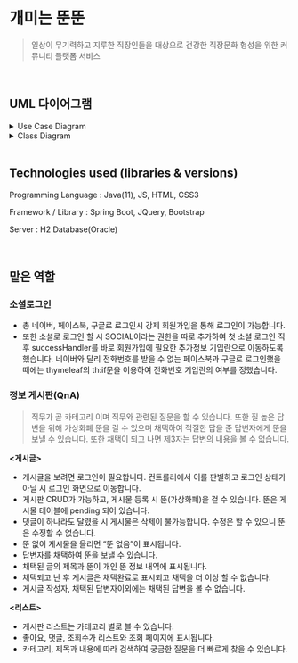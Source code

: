 # 개미는 뚠뚠


> 일상이 무기력하고 지루한 직장인들을 대상으로 건강한 직장문화 형성을 위한 커뮤니티 플랫폼 서비스 

<br>

## UML 다이어그램
<details>
<summary>Use Case Diagram</summary>
<div markdown="1">       
<img width="900" alt="image" src="https://user-images.githubusercontent.com/86641773/148582686-7a7b830d-a50b-4a3c-9b99-747c0c015283.png">
</div>
</details>

<details>
<summary>Class Diagram</summary>
<div markdown="1">       
</div>
</details>


<br>

## Technologies used (libraries & versions)
Programming Language : Java(11), JS, HTML, CSS3

Framework / Library : Spring Boot, JQuery, Bootstrap

Server : H2 Database(Oracle)

<br>

## 맡은 역할 
### 소셜로그인
- 총 네이버, 페이스북, 구글로 로그인시 강제 회원가입을 통해 로그인이 가능합니다.
- 또한 소셜로 로그인 할 시 SOCIAL이라는 권한을 따로 추가하여 첫 소셜 로그인 직후 successHandler를 바로 회원가입에 필요한 추가정보 기입란으로 이동하도록 했습니다. 네이버와 달리 전화번호를 받을 수 없는 페이스북과 구글로 로그인했을 때에는 thymeleaf의 th:if문을 이용하여 전화번호 기입란의 여부를 정했습니다. 

### 정보 게시판(QnA)
> 직무가 곧 카테고리 이며 직무와 관련된 질문을 할 수 있습니다. 또한 질 높은 답변을 위해 가상화폐 뚠을 걸 수 있으며 채택하여 적절한 답을 준 답변자에게 뚠을 보낼 수 있습니다. 또한 채택이 되고 나면 제3자는 답변의 내용을 볼 수 없습니다. 

**<게시글>**
- 게시글을 보려면 로그인이 필요합니다. 컨트롤러에서 이를 판별하고 로그인 상태가 아닐 시 로그인 화면으로 이동합니다.
- 게시판 CRUD가 가능하고, 게시물 등록 시 뚠(가상화폐)을 걸 수 있습니다. 뚠은 게시물 테이블에 pending 되어 있습니다.
- 댓글이 하나라도 달렸을 시 게시물은 삭제이 불가능합니다. 수정은 할 수 있으니 뚠은 수정할 수 없습니다.
- 뚠 없이 게시물을 올리면 “뚠 없음”이 표시됩니다.
- 답변자를 채택하여 뚠을 보낼 수 있습니다. 
- 채택된 글의 제목과 뚠이 개인 뚠 정보 내역에 표시됩니다.
- 채택되고 난 후 게시글은 채택완료로 표시되고 채택을 더 이상 할 수 없습니다.
- 게시글 작성자, 채택된 답변자이외에는 채택된 답변을 볼 수 없습니다. 

**<리스트>**
- 게시판 리스트는 카테고리 별로 볼 수 있습니다. 
- 좋아요, 댓글, 조회수가 리스트와 조회 페이지에 표시됩니다.
- 카테고리, 제목과 내용에 따라 검색하여 궁금한 질문을 더 빠르게 찾을 수 있습니다. 



​
